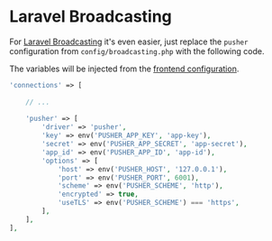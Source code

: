 # Laravel Broadcasting

For [Laravel Broadcasting](https://laravel.com/docs/8.x/broadcasting) it's even easier, just replace the `pusher` configuration from `config/broadcasting.php` with the following code.

The variables will be injected from the [frontend configuration](../client-configuration/laravel-echo.md).

```php
'connections' => [
    
    // ...
    
    'pusher' => [
        'driver' => 'pusher',
        'key' => env('PUSHER_APP_KEY', 'app-key'),
        'secret' => env('PUSHER_APP_SECRET', 'app-secret'),
        'app_id' => env('PUSHER_APP_ID', 'app-id'),
        'options' => [
            'host' => env('PUSHER_HOST', '127.0.0.1'),
            'port' => env('PUSHER_PORT', 6001),
            'scheme' => env('PUSHER_SCHEME', 'http'),
            'encrypted' => true,
            'useTLS' => env('PUSHER_SCHEME') === 'https',
        ],
    ],
],
```
